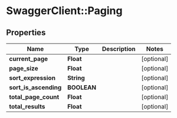 # SwaggerClient::Paging

## Properties
Name | Type | Description | Notes
------------ | ------------- | ------------- | -------------
**current_page** | **Float** |  | [optional] 
**page_size** | **Float** |  | [optional] 
**sort_expression** | **String** |  | [optional] 
**sort_is_ascending** | **BOOLEAN** |  | [optional] 
**total_page_count** | **Float** |  | [optional] 
**total_results** | **Float** |  | [optional] 


